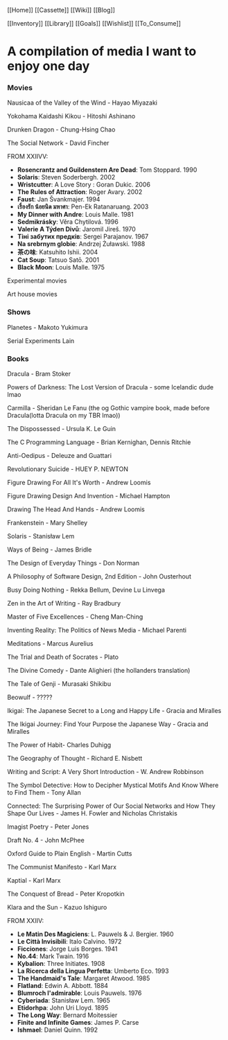 [[Home]]
[[Cassette]]
[[Wiki]]
[[Blog]]

[[Inventory]]
[[Library]]
[[Goals]]
[[Wishlist]]
[[To_Consume]]

# A compilation of media I want to enjoy one day

### Movies

Nausicaa of the Valley of the Wind - Hayao Miyazaki

Yokohama Kaidashi Kikou - Hitoshi Ashinano

Drunken Dragon - Chung-Hsing Chao

The Social Network - David Fincher

FROM XXIIVV:
-   **Rosencrantz and Guildenstern Are Dead**: Tom Stoppard. 1990
-   **Solaris**: Steven Soderbergh. 2002
-   **Wristcutter**: A Love Story : Goran Dukic. 2006
-   **The Rules of Attraction**: Roger Avary. 2002
-   **Faust**: Jan Švankmajer. 1994
-   **เรื่องรัก น้อยนิด มหาศา**: Pen-Ek Ratanaruang. 2003
-   **My Dinner with Andre**: Louis Malle. 1981
-   **Sedmikrásky**: Věra Chytilová. 1996
-   **Valerie A Týden Divů**: Jaromil Jireš. 1970
-   **Тіні забутих предків**: Sergei Parajanov. 1967
-   **Na srebrnym globie**: Andrzej Żuławski. 1988
-   **茶の味**: Katsuhito Ishii. 2004
-   **Cat Soup**: Tatsuo Satō. 2001
-   **Black Moon**: Louis Malle. 1975

Experimental movies

Art house movies

### Shows
Planetes - Makoto Yukimura

Serial Experiments Lain

### Books
Dracula - Bram Stoker

Powers of Darkness: The Lost Version of Dracula - some Icelandic dude lmao

Carmilla - Sheridan Le Fanu (the og Gothic vampire book, made before Dracula(lotta Dracula on my TBR lmao))

The Dispossessed - Ursula K. Le Guin

The C Programming Language - Brian Kernighan, Dennis Ritchie

Anti-Oedipus - Deleuze and Guattari

Revolutionary Suicide - HUEY P. NEWTON

Figure Drawing For All It's Worth - Andrew Loomis

Figure Drawing Design And Invention - Michael Hampton

Drawing The Head And Hands - Andrew Loomis

Frankenstein - Mary Shelley

Solaris - Stanisław Lem

Ways of Being - James Bridle

The Design of Everyday Things - Don Norman

A Philosophy of Software Design, 2nd Edition - John Ousterhout

Busy Doing Nothing - Rekka Bellum, Devine Lu Linvega

Zen in the Art of Writing - Ray Bradbury

Master of Five Excellences - Cheng Man-Ching

Inventing Reality: The Politics of News Media - Michael Parenti

Meditations - Marcus Aurelius

The Trial and Death of Socrates - Plato

The Divine Comedy - Dante Alighieri (the hollanders translation)

The Tale of Genji - Murasaki Shikibu

Beowulf - ?????

Ikigai: The Japanese Secret to a Long and Happy Life - Gracia and Miralles

The Ikigai Journey: Find Your Purpose the Japanese Way - Gracia and Miralles

The Power of Habit- Charles Duhigg

The Geography of Thought - Richard E. Nisbett

Writing and Script: A Very Short Introduction - W. Andrew Robbinson

The Symbol Detective: How to Decipher Mystical Motifs And Know Where to Find Them - Tony Allan

Connected: The Surprising Power of Our Social Networks and How They Shape Our Lives - James H. Fowler and Nicholas Christakis

Imagist Poetry - Peter Jones

Draft No. 4 - John McPhee

Oxford Guide to Plain English - Martin Cutts

The Communist Manifesto - Karl Marx

Kaptial - Karl Marx

The Conquest of Bread - Peter Kropotkin

Klara and the Sun - Kazuo Ishiguro

FROM XXIIV:
-   **Le Matin Des Magiciens**: L. Pauwels & J. Bergier. 1960
-   **Le Città Invisibili**: Italo Calvino. 1972
-   **Ficciones**: Jorge Luis Borges. 1941
-   **No.44**: Mark Twain. 1916
-   **Kybalion**: Three Initiates. 1908
-   **La Ricerca della Lingua Perfetta**: Umberto Eco. 1993
-   **The Handmaid's Tale**: Margaret Atwood. 1985
-   **Flatland**: Edwin A. Abbott. 1884
-   **Blumroch l'admirable**: Louis Pauwels. 1976
-   **Cyberiada**: Stanisław Lem. 1965
-   **Etidorhpa**: John Uri Lloyd. 1895
-   **The Long Way**: Bernard Moitessier
-   **Finite and Infinite Games**: James P. Carse
-   **Ishmael**: Daniel Quinn. 1992





